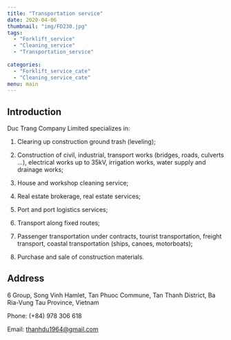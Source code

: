 ```yaml
---
title: "Transportation service"
date: 2020-04-06
thumbnail: "img/FD230.jpg" 
tags:
  - "Forklift_service"
  - "Cleaning_service"
  - "Transportation_service"
 
categories:
  - "Forklift_service_cate"
  - "Cleaning_service_cate"
menu: main
---
```


## Introduction

Duc Trang Company Limited specializes in:

1. Clearing up construction ground trash (leveling);

2. Construction of civil, industrial, transport works (bridges, roads, culverts ...), electrical works up to 35kV, irrigation works, water supply and drainage works;

3. House and workshop cleaning service;

4. Real estate brokerage, real estate services;

5. Port and port logistics services;

6. Transport along fixed routes;

7. Passenger transportation under contracts, tourist transportation, freight transport, coastal transportation (ships, canoes, motorboats);

8. Purchase and sale of construction materials.

## Address

6 Group, Song Vinh Hamlet, Tan Phuoc Commune, Tan Thanh District, Ba Ria-Vung Tau Province, Vietnam

Phone: (+84) 978 306 618

Email: thanhdu1964@gmail.com